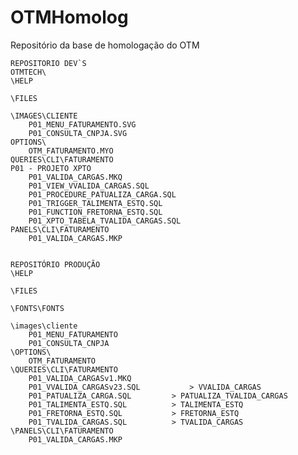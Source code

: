 # OTMHomolog
Repositório da base de homologação do OTM


	REPOSITORIO DEV`S
	OTMTECH\
	\HELP
	
	\FILES
	
	\IMAGES\CLIENTE
		P01_MENU_FATURAMENTO.SVG
		P01_CONSULTA_CNPJA.SVG
	OPTIONS\
		OTM_FATURAMENTO.MYO
	QUERIES\CLI\FATURAMENTO
	P01 - PROJETO XPTO		
		P01_VALIDA_CARGAS.MKQ
		P01_VIEW_VVALIDA_CARGAS.SQL
		P01_PROCEDURE_PATUALIZA_CARGA.SQL
		P01_TRIGGER_TALIMENTA_ESTQ.SQL
		P01_FUNCTION_FRETORNA_ESTQ.SQL
		P01_XPTO_TABELA_TVALIDA_CARGAS.SQL
	PANELS\CLI\FATURAMENTO
		P01_VALIDA_CARGAS.MKP
		
		
	REPOSITÓRIO PRODUÇÃO
	\HELP
	
	\FILES
		
	\FONTS\FONTS
	
	\images\cliente
		P01_MENU_FATURAMENTO
		P01_CONSULTA_CNPJA
	\OPTIONS\
		OTM_FATURAMENTO
	\QUERIES\CLI\FATURAMENTO
		P01_VALIDA_CARGASv1.MKQ
		P01_VVALIDA_CARGASv23.SQL 		 	> VVALIDA_CARGAS	
		P01_PATUALIZA_CARGA.SQL 		> PATUALIZA_TVALIDA_CARGAS	
		P01_TALIMENTA_ESTQ.SQL	   		> TALIMENTA_ESTQ
		P01_FRETORNA_ESTQ.SQL	   		> FRETORNA_ESTQ
		P01_TVALIDA_CARGAS.SQL	   		> TVALIDA_CARGAS
	\PANELS\CLI\FATURAMENTO
		P01_VALIDA_CARGAS.MKP

